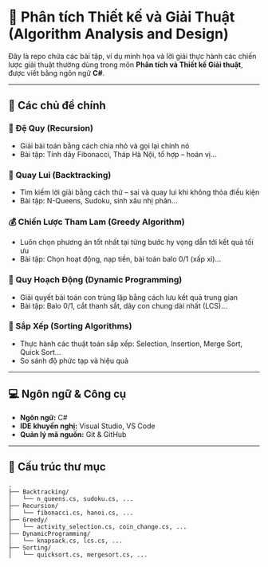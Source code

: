 # 📘 Phân tích Thiết kế và Giải Thuật (Algorithm Analysis and Design)

Đây là repo chứa các bài tập, ví dụ minh họa và lời giải thực hành các chiến lược giải thuật thường dùng trong môn **Phân tích và Thiết kế Giải thuật**, được viết bằng ngôn ngữ **C#**.

---

## 🧠 Các chủ đề chính

### 🔁 Đệ Quy (Recursion)
- Giải bài toán bằng cách chia nhỏ và gọi lại chính nó
- Bài tập: Tính dãy Fibonacci, Tháp Hà Nội, tổ hợp – hoán vị...

### 🔄 Quay Lui (Backtracking)
- Tìm kiếm lời giải bằng cách thử – sai và quay lui khi không thỏa điều kiện
- Bài tập: N-Queens, Sudoku, sinh xâu nhị phân...

### 💰 Chiến Lược Tham Lam (Greedy Algorithm)
- Luôn chọn phương án tốt nhất tại từng bước hy vọng dẫn tới kết quả tối ưu
- Bài tập: Chọn hoạt động, nạp tiền, bài toán balo 0/1 (xấp xỉ)...

### 🧮 Quy Hoạch Động (Dynamic Programming)
- Giải quyết bài toán con trùng lặp bằng cách lưu kết quả trung gian
- Bài tập: Balo 0/1, cắt thanh sắt, dãy con chung dài nhất (LCS)...

### 🧩 Sắp Xếp (Sorting Algorithms)
- Thực hành các thuật toán sắp xếp: Selection, Insertion, Merge Sort, Quick Sort...
- So sánh độ phức tạp và hiệu quả

---

## 💻 Ngôn ngữ & Công cụ

- **Ngôn ngữ:** C#
- **IDE khuyến nghị:** Visual Studio, VS Code
- **Quản lý mã nguồn:** Git & GitHub

---

## 📁 Cấu trúc thư mục

```plaintext
.
├── Backtracking/
│   └── n_queens.cs, sudoku.cs, ...
├── Recursion/
│   └── fibonacci.cs, hanoi.cs, ...
├── Greedy/
│   └── activity_selection.cs, coin_change.cs, ...
├── DynamicProgramming/
│   └── knapsack.cs, lcs.cs, ...
├── Sorting/
│   └── quicksort.cs, mergesort.cs, ...
